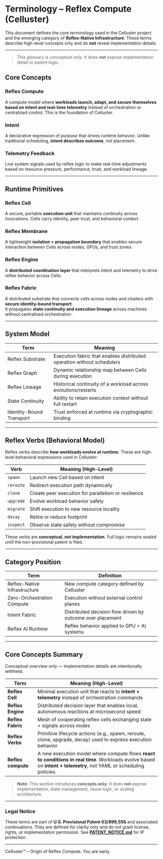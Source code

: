 # Terminology – Reflex Compute (Celluster)

This document defines the core terminology used in the Celluster project and the
emerging category of **Reflex-Native Infrastructure**. These terms describe
high-level concepts only and do **not** reveal implementation details.

---
>  This glossary is *conceptual only*. It does **not** expose implementation detail or patent logic.

## Core Concepts

### Reflex Compute
A compute model where **workloads launch, adapt, and secure themselves based on
intent and real-time telemetry** instead of orchestration or centralized control.
This is the foundation of Celluster.

### Intent
A declarative expression of *purpose* that drives runtime behavior. Unlike
traditional scheduling, **intent describes outcome**, not placement.

### Telemetry Feedback
Live system signals used by reflex logic to make real-time adjustments based on
resource pressure, performance, trust, and workload lineage.

---

## Runtime Primitives

### Reflex Cell
A secure, portable **execution unit** that maintains continuity across invocations.
Cells carry identity, peer trust, and behavioral context.

### Reflex Membrane
A lightweight **isolation + propagation boundary** that enables secure interaction
between Cells across nodes, GPUs, and trust zones.

### Reflex Engine
A **distributed coordination layer** that interprets intent and telemetry to drive
reflex behavior across Cells.

### Reflex Fabric
A distributed substrate that connects cells across nodes and clusters with **secure identity-bound transport**.  
It propagates **state continuity and execution lineage** across machines without centralized orchestration.

---

## System Model

| Term | Meaning |
|------|---------|
| Reflex Substrate | Execution fabric that enables distributed operation without schedulers |
| Reflex Graph | Dynamic relationship map between Cells during execution |
| Reflex Lineage | Historical continuity of a workload across evolutions/restarts |
| State Continuity | Ability to retain execution context without full restart |
| Identity-Bound Transport | Trust enforced at runtime via cryptographic binding |

---

## Reflex Verbs (Behavioral Model)

Reflex verbs describe **how workloads evolve at runtime**. These are high-level
behavioral expressions used in Celluster:

| Verb | Meaning (High-Level) |
|------|----------------------|
| `spawn` | Launch new Cell based on intent |
| `reroute` | Redirect execution path dynamically |
| `clone` | Create peer execution for parallelism or resilience |
| `upgrade` | Evolve workload behavior safely |
| `migrate` | Shift execution to new resource locality |
| `decay` | Retire or reduce footprint |
| `inspect` | Observe state safely without compromise |

These verbs are **conceptual, not implementation**. Full logic remains sealed
until the non-provisional patent is filed.

---

## Category Position

| Term | Definition |
|------|------------|
| Reflex-Native Infrastructure | New compute category defined by Celluster |
| Zero-Orchestration Compute | Execution without external control planes |
| Intent Fabric | Distributed decision flow driven by outcome over placement |
| Reflex AI Runtime | Reflex behavior applied to GPU + AI systems |

---

## Core Concepts Summary

Conceptual overview only — implementation details are intentionally withheld.

| Term | Meaning (High-Level) |
|------|----------------------|
| **Reflex Cell** | Minimal execution unit that reacts to **intent + telemetry** instead of orchestration commands |
| **Reflex Engine** | Distributed decision layer that enables local, autonomous reactions at microsecond speed |
| **Reflex Fabric** | Mesh of cooperating reflex cells exchanging state + signals across nodes |
| **Reflex Verbs** | Primitive lifecycle actions (e.g., spawn, reroute, clone, upgrade, decay) used to express execution behavior |
| **Reflex compute** | A new execution model where compute flows **react to conditions in real time**.  Workloads evolve based on **intent + telemetry**, not YAML or scheduling policies.|

> **Note**: This section introduces **concepts only**. It does **not** expose implementation, state management, reuse logic, or scaling architecture.

---

### Legal Notice
These terms are part of **U.S. Provisional Patent 63/899,556** and associated
continuations. They are defined for clarity only and do not grant license,
rights, or implementation permission. See **[PATENT_NOTICE.md](./PATENT_NOTICE.md)** for IP protection.

---

Celluster™ – Origin of Reflex Compute. You are early.